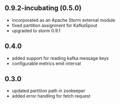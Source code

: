 ## 0.9.2-incubating (0.5.0)
* incorporated as an Apache Storm external module
* fixed partition assignment for KafkaSpout
* upgraded to storm 0.9.1

## 0.4.0
* added support for reading kafka message keys
* configurable metrics emit interval

## 0.3.0
* updated partition path in zookeeper
* added error handling for fetch request

